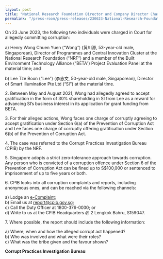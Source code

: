 ```yaml
---
layout: post
title: "National Research Foundation Director and Company Director Charged for Alleged Corruption"
permalink: "/press-room/press-releases/230623-National-Research-Foundation"
---
```

On 23 June 2023, the following two individuals were charged in Court for allegedly committing corruption:

a) Henry Wong Chuen Yuen (“Wong”) (黄川源, 53-year-old male, Singaporean), Director of Programmes and Central Innovation Cluster at the National Research Foundation (“NRF”) and a member of the Built Environment Technology Alliance (“BETA”) Project Evaluation Panel at the material time; and

b) Lee Tze Boon (“Lee”) (李志文, 50-year-old male, Singaporean), Director of Smart Illumination Pte Ltd (“SI”) at the material time.

2\. Between May and August 2021, Wong had allegedly agreed to accept gratification in the form of 30% shareholding in SI from Lee as a reward for advancing SI’s business interest in its application for grant funding from BETA.

3\. For their alleged actions, Wong faces one charge of corruptly agreeing to accept gratification under Section 6(a) of the Prevention of Corruption Act and Lee faces one charge of corruptly offering gratification under Section 6(b) of the Prevention of Corruption Act.

4\. The case was referred to the Corrupt Practices Investigation Bureau (CPIB) by the NRF.

5\. Singapore adopts a strict zero-tolerance approach towards corruption. Any person who is convicted of a corruption offence under Section 6 of the Prevention of Corruption Act can be fined up to S$100,000 or sentenced to imprisonment of up to five years or both.

6\. CPIB looks into all corruption complaints and reports, including anonymous ones, and can be reached via the following channels:

a) Lodge an [e-Complaint](/e-services/e-complaint-for-corrupt-conduct);<br>
b) Email us at <a class="spamspan" href="mailto:report@cpib.gov.sg">report@cpib.gov.sg</a>;<br />
c) Call the Duty Officer at 1800-376-0000; or<br />
d) Write to us at the CPIB Headquarters @ 2 Lengkok Bahru, S159047.

7\. Where possible, the report should include the following information:

a) Where, when and how the alleged corrupt act happened?<br />
b) Who was involved and what were their roles?<br />
c) What was the bribe given and the favour shown?

**Corrupt Practices Investigation Bureau**
